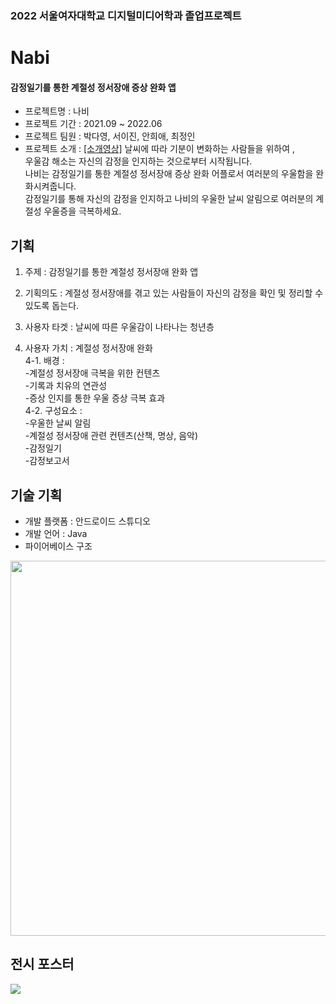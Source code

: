 ### 2022 서울여자대학교 디지털미디어학과 졸업프로젝트
# Nabi
#### 감정일기를 통한 계절성 정서장애 증상 완화 앱
- 프로젝트명 : 나비
- 프로젝트 기간 : 2021.09 ~ 2022.06
- 프로젝트 팀원 : 박다영, 서이진, 안희애, 최정인
- 프로젝트 소개 : [[소개영상]](https://www.youtube.com/watch?v=sEftLimg538&t=5s)
날씨에 따라 기분이 변화하는 사람들을 위하여 ,\
우울감 해소는 자신의 감정을 인지하는 것으로부터 시작됩니다.\
나비는 감정일기를 통한 계절성 정서장애 증상 완화 어플로서 여러분의 우울함을 완화시켜줍니다.\
감정일기를 통해 자신의 감정을 인지하고 나비의 우울한 날씨 알림으로 여러분의 계절성 우울증을 극복하세요.


## 기획
1. 주제 : 감정일기를 통한 계절성 정서장애 완화 앱

2. 기획의도 : 계절성 정서장애를 겪고 있는 사람들이 자신의 감정을 확인 및 정리할 수 있도록 돕는다.

3. 사용자 타겟 : 날씨에 따른 우울감이 나타나는 청년층

4. 사용자 가치 : 계절성 정서장애 완화\
4-1. 배경 : \
-계절성 정서장애 극복을 위한 컨텐츠\
-기록과 치유의 연관성\
-증상 인지를 통한 우울 증상 극복 효과  
4-2. 구성요소 : \
-우울한 날씨 알림\
-계절성 정서장애 관련 컨텐츠(산책, 명상, 음악)\
-감정일기\
-감정보고서

## 기술 기획
- 개발 플랫폼 : 안드로이드 스튜디오
- 개발 언어 : Java
- 파이어베이스 구조
<img src="https://user-images.githubusercontent.com/69796976/185778058-55b44d25-691a-4b39-84d2-b2a20da2ed24.png" width="700" height="600">

## 전시 포스터
<img src="https://user-images.githubusercontent.com/69796976/185778331-ccbb9195-93b4-4050-8b2f-fcf2f375d769.jpg">




